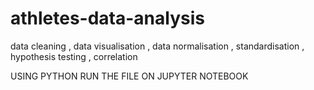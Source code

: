 # athletes-data-analysis
data cleaning , data visualisation , data normalisation , standardisation , hypothesis testing , correlation 


USING PYTHON
RUN THE FILE ON JUPYTER NOTEBOOK
